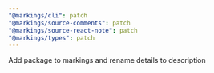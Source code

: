 ```yaml
---
"@markings/cli": patch
"@markings/source-comments": patch
"@markings/source-react-note": patch
"@markings/types": patch
---
```


Add package to markings and rename details to description
